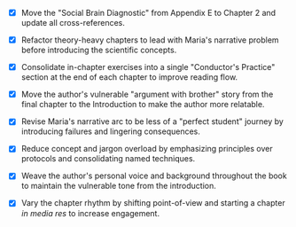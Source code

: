 - [x] Move the "Social Brain Diagnostic" from Appendix E to Chapter 2 and update all cross-references.
- [x] Refactor theory-heavy chapters to lead with Maria's narrative problem before introducing the scientific concepts.
- [x] Consolidate in-chapter exercises into a single "Conductor's Practice" section at the end of each chapter to improve reading flow.
- [x] Move the author's vulnerable "argument with brother" story from the final chapter to the Introduction to make the author more relatable.
- [x] Revise Maria's narrative arc to be less of a "perfect student" journey by introducing failures and lingering consequences.
- [x] Reduce concept and jargon overload by emphasizing principles over protocols and consolidating named techniques.
- [x] Weave the author's personal voice and background throughout the book to maintain the vulnerable tone from the introduction.
- [x] Vary the chapter rhythm by shifting point-of-view and starting a chapter *in media res* to increase engagement.
      